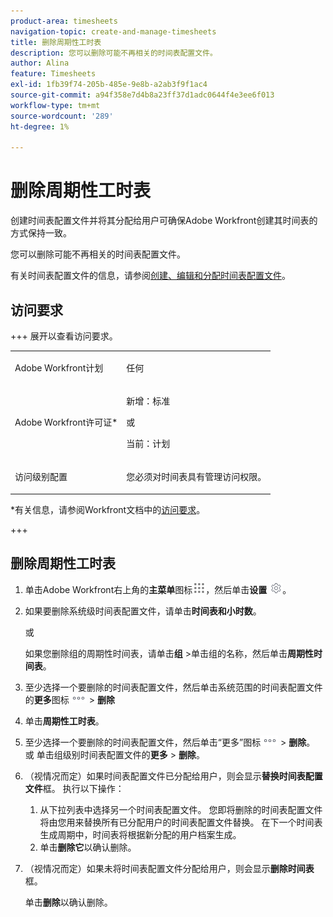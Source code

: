 ```yaml
---
product-area: timesheets
navigation-topic: create-and-manage-timesheets
title: 删除周期性工时表
description: 您可以删除可能不再相关的时间表配置文件。
author: Alina
feature: Timesheets
exl-id: 1fb39f74-205b-485e-9e8b-a2ab3f9f1ac4
source-git-commit: a94f358e7d4b8a23ff37d1adc0644f4e3ee6f013
workflow-type: tm+mt
source-wordcount: '289'
ht-degree: 1%

---
```


# 删除周期性工时表

<!--Audited:6/2025-->

创建时间表配置文件并将其分配给用户可确保Adobe Workfront创建其时间表的方式保持一致。

您可以删除可能不再相关的时间表配置文件。

有关时间表配置文件的信息，请参阅[创建、编辑和分配时间表配置文件](../../timesheets/create-and-manage-timesheets/create-timesheet-profiles.md)。

## 访问要求

+++ 展开以查看访问要求。 

<table style="table-layout:auto"> 
 <col> 
 <col> 
 <tbody> 
  <tr> 
   <td role="rowheader">Adobe Workfront计划</td> 
   <td> <p>任何</p> </td> 
  </tr> 
  <tr> 
   <td role="rowheader">Adobe Workfront许可证*</td> 
   <td> <p>新增：标准</p>
   或
   <p>当前：计划 </p> </td> 
  </tr> 
  <tr> 
   <td role="rowheader">访问级别配置</td> 
   <td> <p>您必须对时间表具有管理访问权限。 </p>  </td> 
  </tr> 
 </tbody> 
</table>

*有关信息，请参阅Workfront文档中的[访问要求](/help/quicksilver/administration-and-setup/add-users/access-levels-and-object-permissions/access-level-requirements-in-documentation.md)。

+++

## 删除周期性工时表

1. 单击Adobe Workfront右上角的&#x200B;**主菜单**&#x200B;图标![](assets/main-menu-icon.png)，然后单击&#x200B;**设置** ![](assets/gear-icon-settings.png)。

1. 如果要删除系统级时间表配置文件，请单击&#x200B;**时间表和小时数**。

   或

   如果您删除组的周期性时间表，请单击&#x200B;**组** >单击组的名称，然后单击&#x200B;**周期性时间表**。
1. 至少选择一个要删除的时间表配置文件，然后单击系统范围的时间表配置文件的&#x200B;**更多**&#x200B;图标![](assets/more-icon.png) > **删除**

1. 单击&#x200B;**周期性工时表**。
1. 至少选择一个要删除的时间表配置文件，然后单击“更多”图标![更多图标](assets/more-icon.png) > **删除**。
或
单击组级别时间表配置文件的&#x200B;**更多** > **删除**。
1. （视情况而定）如果时间表配置文件已分配给用户，则会显示&#x200B;**替换时间表配置文件**&#x200B;框。 执行以下操作：
   1. 从下拉列表中选择另一个时间表配置文件。 您即将删除的时间表配置文件将由您用来替换所有已分配用户的时间表配置文件替换。 在下一个时间表生成周期中，时间表将根据新分配的用户档案生成。
   1. 单击&#x200B;**删除它**&#x200B;以确认删除。
1. （视情况而定）如果未将时间表配置文件分配给用户，则会显示&#x200B;**删除时间表**&#x200B;框。

   单击&#x200B;**删除**&#x200B;以确认删除。
